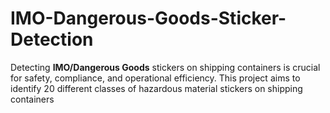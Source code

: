 # IMO-Dangerous-Goods-Sticker-Detection
Detecting **IMO/Dangerous Goods** stickers on shipping containers is crucial for safety, compliance, and operational efficiency. This project aims to identify 20 different classes of hazardous material stickers on shipping containers
